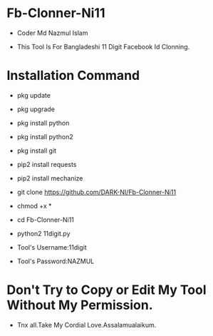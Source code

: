 # Fb-Clonner-Ni11
* Coder Md Nazmul Islam


* This Tool Is For Bangladeshi 11 Digit Facebook Id Clonning.


# Installation Command

* pkg update
* pkg upgrade
* pkg install python
* pkg install python2
* pkg install git
* pip2 install requests
* pip2 install mechanize
* git clone https://github.com/DARK-NI/Fb-Clonner-Ni11
* chmod +x *
* cd Fb-Clonner-Ni11
* python2 11digit.py


* Tool's Username:11digit
* Tool's Password:NAZMUL


# Don't Try to Copy or Edit My Tool Without My Permission.

* Tnx all.Take My Cordial Love.Assalamualaikum.
